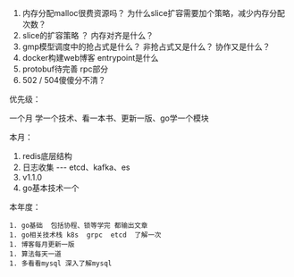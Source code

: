 1. 内存分配malloc很费资源吗？ 为什么slice扩容需要加个策略，减少内存分配次数？
1. slice的扩容策略 ？  内存对齐是什么？
1. gmp模型调度中的抢占式是什么？ 非抢占式又是什么？ 协作又是什么？
1. docker构建web博客   entrypoint是什么
1. protobuf待完善 rpc部分
1. 502 / 504傻傻分不清？





优先级：

一个月  学一个技术、看一本书、更新一版、go学一个模块

本月：

1. redis底层结构
2. 日志收集 --- etcd、kafka、es
3. v1.1.0
4. go基本技术一个

本年度：

	1. go基础  包括协程、锁等学完 都输出文章
	1. go相关技术栈 k8s  grpc  etcd  了解一次 
	1. 博客每月更新一版
	1. 算法每天一道
	1. 多看看mysql 深入了解mysql

